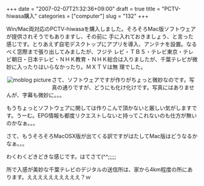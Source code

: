+++
date = "2007-02-07T21:32:36+09:00"
draft = true
title = "PCTV-hiwasa購入"
categories = ["computer"]
slug = "132"
+++

Win/Mac両対応のPCTV-hiwasaを購入しました。そろそろMac版ソフトウェアが提供されそうでもありますし、その前に 手に入れておきましょう、と言った感じです。とりあえず自宅デスクトップにアプリを導入、アンテナを設置。なるべく窓際まで張り出してみましたが、フジテ レビ・ＴＢＳ・テレビ東京・テレビ朝日・日本テレビ・ＮＨＫ教育・ＮＨＫ総合は入りましたが、千葉テレビが微妙に入ったりはいらなかったり。ＭＸＴＶは無 理でした。

<a rel="lightbox" href="https://keruru.net/images/45c9c6e3b6487-img055.jpg"><img vspace="2" hspace="2" border="0" align="left" title="moblogPicture" alt="moblog picture" src="https://keruru.net/images/45c9c6e3b6487-thumb_img055.jpg" /></a>

さて、ソフトウェアですが作りがちょっと微妙なのです。写真の通りですが、どうにも化け化けです。写真にはありませんが、字幕も微妙に。。。

もうちょっとソフトウェアに関しては作りこんで頂かないと厳しい気がしますです。うーむ。EPG情報も都度リクエストしないと持ってこれないのも仕方が無いのかなぁ。。。

さて、もうそろそろMacOSX版が出てくる訳ですがはたしてMac版はどうなるかなぁ。。。

わくわくどきどきな感じです。はてさて(^^;;;;;

所で入感が美妙な千葉テレビのデジタルの送信所は、家から4km程度の所にあります。ええええええええええ？ｗ

<!-- bodytext end -->
